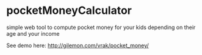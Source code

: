 # pocketMoneyCalculator
simple web tool to compute pocket money for your kids depending on their age and your income

See demo here:
http://gilemon.com/vrak/pocket_money/
